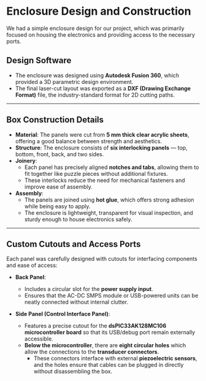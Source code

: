 # Enclosure Design and Construction
We had a simple enclosure design for our project, which was primarily focused on housing the electronics and providing access to the necessary ports. 

## Design Software
- The enclosure was designed using **Autodesk Fusion 360**, which provided a 3D parametric design environment.
- The final laser-cut layout was exported as a **DXF (Drawing Exchange Format)** file, the industry-standard format for 2D cutting paths.

---

## Box Construction Details

- **Material**: The panels were cut from **5 mm thick clear acrylic sheets**, offering a good balance between strength and aesthetics.
- **Structure**: The enclosure consists of **six interlocking panels** — top, bottom, front, back, and two sides.
- **Joinery**:
  - Each panel has precisely aligned **notches and tabs**, allowing them to fit together like puzzle pieces without additional fixtures.
  - These interlocks reduce the need for mechanical fasteners and improve ease of assembly.
- **Assembly**:
  - The panels are joined using **hot glue**, which offers strong adhesion while being easy to apply.
  - The enclosure is lightweight, transparent for visual inspection, and sturdy enough to house electronics safely.

---

## Custom Cutouts and Access Ports

Each panel was carefully designed with cutouts for interfacing components and ease of access:

- **Back Panel**:
  - Includes a circular slot for the **power supply input**.
  - Ensures that the AC-DC SMPS module or USB-powered units can be neatly connected without internal clutter.

- **Side Panel (Control Interface Panel)**:
  - Features a precise cutout for the **dsPIC33AK128MC106 microcontroller board** so that its USB/debug port remain externally accessible.
  - **Below the microcontroller**, there are **eight circular holes** which allow the connections to the **transducer connectors**.
    - These connectors interface with external **piezoelectric sensors**, and the holes ensure that cables can be plugged in directly without disassembling the box.
